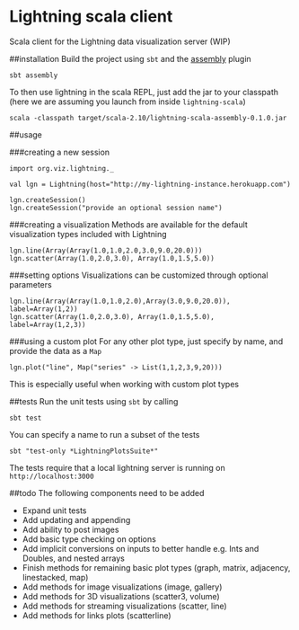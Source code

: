 # Lightning scala client
Scala client for the Lightning data visualization server (WIP)

##installation
Build the project using `sbt` and the [assembly](https://github.com/sbt/sbt-assembly) plugin 
```
sbt assembly
```
To then use lightning in the scala REPL, just add the jar to your classpath (here we are assuming you launch from inside `lightning-scala`)
```
scala -classpath target/scala-2.10/lightning-scala-assembly-0.1.0.jar
```

##usage

###creating a new session
```
import org.viz.lightning._

val lgn = Lightning(host="http://my-lightning-instance.herokuapp.com")

lgn.createSession()
lgn.createSession("provide an optional session name")
```

###creating a visualization
Methods are available for the default visualization types included with Lightning
```
lgn.line(Array(Array(1.0,1.0,2.0,3.0,9.0,20.0)))
lgn.scatter(Array(1.0,2.0,3.0), Array(1.0,1.5,5.0))
```

###setting options
Visualizations can be customized through optional parameters
```
lgn.line(Array(Array(1.0,1.0,2.0),Array(3.0,9.0,20.0)), label=Array(1,2))
lgn.scatter(Array(1.0,2.0,3.0), Array(1.0,1.5,5.0), label=Array(1,2,3))
```

###using a custom plot
For any other plot type, just specify by name, and provide the data as a `Map`
```
lgn.plot("line", Map("series" -> List(1,1,2,3,9,20)))
```
This is especially useful when working with custom plot types

##tests
Run the unit tests using `sbt` by calling

```
sbt test
```

You can specify a name to run a subset of the tests

```
sbt "test-only *LightningPlotsSuite*"
```

The tests require that a local lightning server is running on `http://localhost:3000`

##todo
The following components need to be added
- Expand unit tests
- Add updating and appending
- Add ability to post images
- Add basic type checking on options
- Add implicit conversions on inputs to better handle e.g. Ints and Doubles, and nested arrays
- Finish methods for remaining basic plot types (graph, matrix, adjacency, linestacked, map)
- Add methods for image visualizations (image, gallery)
- Add methods for 3D visualizations (scatter3, volume)
- Add methods for streaming visualizations (scatter, line)
- Add methods for links plots (scatterline)
